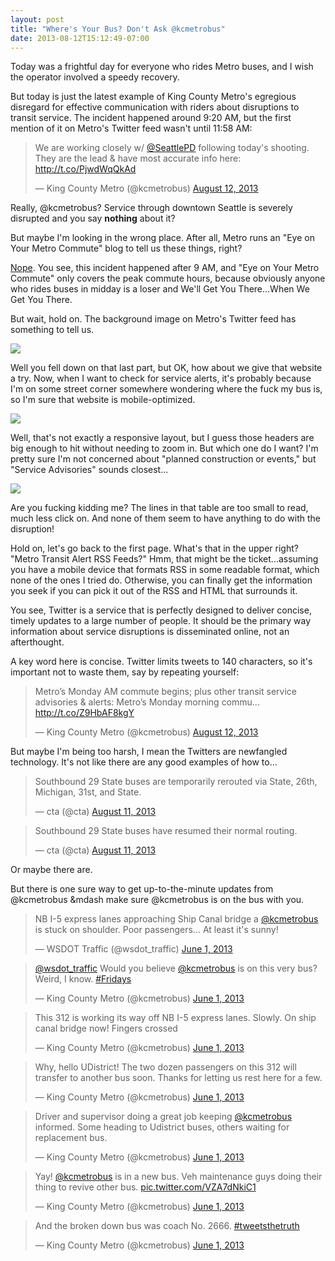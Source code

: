 ```yaml
---
layout: post
title: "Where's Your Bus? Don't Ask @kcmetrobus"
date: 2013-08-12T15:12:49-07:00
---
```


Today was a frightful day for everyone who rides Metro buses, and I wish the operator involved a speedy recovery.

But today is just the latest example of King County Metro's egregious disregard for effective communication with riders about disruptions to transit service. The incident happened around 9:20 AM, but the first mention of it on Metro's Twitter feed wasn't until 11:58 AM:

<blockquote class="twitter-tweet"><p>We are working closely w/ <a href="https://twitter.com/SeattlePD">@SeattlePD</a> following today&#39;s shooting. They are the lead &amp; have most accurate info here: <a href="http://t.co/PjwdWqQkAd">http://t.co/PjwdWqQkAd</a></p>&mdash; King County Metro (@kcmetrobus) <a href="https://twitter.com/kcmetrobus/statuses/366997095447662592">August 12, 2013</a></blockquote>
<script async src="//platform.twitter.com/widgets.js" charset="utf-8"></script>

Really, @kcmetrobus? Service through downtown Seattle is severely disrupted and you say **nothing** about it?

But maybe I'm looking in the wrong place. After all, Metro runs an "Eye on Your Metro Commute" blog to tell us these things, right?

[Nope](http://metrocommute.wordpress.com/2013/08/12/metros-monday-am-commute-has-ended-plus-other-transit-service-advisories-alerts/). You see, this incident happened after 9 AM, and "Eye on Your Metro Commute" only covers the peak commute hours, because obviously anyone who rides buses in midday is a loser and We'll Get You There...When We Get You There.

But wait, hold on. The background image on Metro's Twitter feed has something to tell us.

![](https://www.filepicker.io/api/file/iFCdZFTuSayn4FLEqo1B) 

Well you fell down on that last part, but OK, how about we give that website a try. Now, when I want to check for service alerts, it's probably because I'm on some street corner somewhere wondering where the fuck my bus is, so I'm sure that website is mobile-optimized.

![](https://www.filepicker.io/api/file/ukjWjFBjSOaC090enDvY) 

Well, that's not exactly a responsive layout, but I guess those headers are big enough to hit without needing to zoom in. But which one do I want? I'm pretty sure I'm not concerned about "planned construction or events," but "Service Advisories" sounds closest...

![](https://www.filepicker.io/api/file/raIosSFsSuSG57bDSjPB) 

Are you fucking kidding me? The lines in that table are too small to read, much less click on. And none of them seem to have anything to do with the disruption!

Hold on, let's go back to the first page. What's that in the upper right? "Metro Transit Alert RSS Feeds?" Hmm, that might be the ticket...assuming you have a mobile device that formats RSS in some readable format, which none of the ones I tried do. Otherwise, you can finally get the information you seek if you can pick it out of the RSS and HTML that surrounds it.

You see, Twitter is a service that is perfectly designed to deliver concise, timely updates to a large number of people. It should be the primary way information about service disruptions is disseminated online, not an afterthought.

A key word here is concise. Twitter limits tweets to 140 characters, so it's important not to waste them, say by repeating yourself:

<blockquote class="twitter-tweet"><p>Metro’s Monday AM commute begins; plus other transit service advisories &amp; alerts: Metro’s Monday morning commu... <a href="http://t.co/Z9HbAF8kgY">http://t.co/Z9HbAF8kgY</a></p>&mdash; King County Metro (@kcmetrobus) <a href="https://twitter.com/kcmetrobus/statuses/366907937647636481">August 12, 2013</a></blockquote>
<script async src="//platform.twitter.com/widgets.js" charset="utf-8"></script>

But maybe I'm being too harsh, I mean the Twitters are newfangled technology. It's not like there are any good examples of how to...

<blockquote class="twitter-tweet"><p>Southbound 29 State buses are temporarily rerouted via State, 26th, Michigan, 31st, and State.</p>&mdash; cta (@cta) <a href="https://twitter.com/cta/statuses/366370030071451649">August 11, 2013</a></blockquote>
<script async src="//platform.twitter.com/widgets.js" charset="utf-8"></script>

<blockquote class="twitter-tweet"><p>Southbound 29 State buses have resumed their normal routing.</p>&mdash; cta (@cta) <a href="https://twitter.com/cta/statuses/366377268529999873">August 11, 2013</a></blockquote>
<script async src="//platform.twitter.com/widgets.js" charset="utf-8"></script>

Or maybe there are.

But there is one sure way to get up-to-the-minute updates from @kcmetrobus &mdash make sure @kcmetrobus is on the bus with you.

<blockquote class="twitter-tweet"><p>NB I-5 express lanes approaching Ship Canal bridge a <a href="https://twitter.com/kcmetrobus">@kcmetrobus</a> is stuck on shoulder. Poor passengers... At least it&#39;s sunny!</p>&mdash; WSDOT Traffic (@wsdot_traffic) <a href="https://twitter.com/wsdot_traffic/statuses/340646136375287808">June 1, 2013</a></blockquote>
<script async src="//platform.twitter.com/widgets.js" charset="utf-8"></script>
<blockquote class="twitter-tweet"><p><a href="https://twitter.com/wsdot_traffic">@wsdot_traffic</a> Would you believe <a href="https://twitter.com/kcmetrobus">@kcmetrobus</a> is on this very bus? Weird, I know. <a href="https://twitter.com/search?q=%23Fridays&amp;src=hash">#Fridays</a></p>&mdash; King County Metro (@kcmetrobus) <a href="https://twitter.com/kcmetrobus/statuses/340647196670169089">June 1, 2013</a></blockquote>
<script async src="//platform.twitter.com/widgets.js" charset="utf-8"></script>
<blockquote class="twitter-tweet"><p>This 312 is working its way off NB I-5 express lanes. Slowly. On ship canal bridge now! Fingers crossed</p>&mdash; King County Metro (@kcmetrobus) <a href="https://twitter.com/kcmetrobus/statuses/340648372593651712">June 1, 2013</a></blockquote>
<script async src="//platform.twitter.com/widgets.js" charset="utf-8"></script>
<blockquote class="twitter-tweet"><p>Why, hello UDistrict! The two dozen passengers on this 312 will transfer to another bus soon. Thanks for letting us rest here for a few.</p>&mdash; King County Metro (@kcmetrobus) <a href="https://twitter.com/kcmetrobus/statuses/340649196145213440">June 1, 2013</a></blockquote>
<script async src="//platform.twitter.com/widgets.js" charset="utf-8"></script>
<blockquote class="twitter-tweet"><p>Driver and supervisor doing a great job keeping <a href="https://twitter.com/kcmetrobus">@kcmetrobus</a> informed. Some heading to Udistrict buses, others waiting for replacement bus.</p>&mdash; King County Metro (@kcmetrobus) <a href="https://twitter.com/kcmetrobus/statuses/340649757972242432">June 1, 2013</a></blockquote>
<script async src="//platform.twitter.com/widgets.js" charset="utf-8"></script>
<blockquote class="twitter-tweet"><p>Yay! <a href="https://twitter.com/kcmetrobus">@kcmetrobus</a> is in a new bus. Veh maintenance guys doing their thing to revive other bus. <a href="http://t.co/VZA7dNkiC1">pic.twitter.com/VZA7dNkiC1</a></p>&mdash; King County Metro (@kcmetrobus) <a href="https://twitter.com/kcmetrobus/statuses/340653926837796864">June 1, 2013</a></blockquote>
<script async src="//platform.twitter.com/widgets.js" charset="utf-8"></script>
<blockquote class="twitter-tweet"><p>And the broken down bus was coach No. 2666. <a href="https://twitter.com/search?q=%23tweetsthetruth&amp;src=hash">#tweetsthetruth</a></p>&mdash; King County Metro (@kcmetrobus) <a href="https://twitter.com/kcmetrobus/statuses/340654547401863168">June 1, 2013</a></blockquote>
<script async src="//platform.twitter.com/widgets.js" charset="utf-8"></script>
